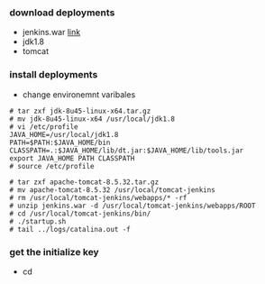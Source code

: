 ### download deployments
- jenkins.war [link](https://jenkins.io/download/)
- jdk1.8
- tomcat

### install deployments
- change environemnt varibales
```
# tar zxf jdk-8u45-linux-x64.tar.gz 
# mv jdk-8u45-linux-x64 /usr/local/jdk1.8 
# vi /etc/profile 
JAVA_HOME=/usr/local/jdk1.8 
PATH=$PATH:$JAVA_HOME/bin
CLASSPATH=.:$JAVA_HOME/lib/dt.jar:$JAVA_HOME/lib/tools.jar 
export JAVA_HOME PATH CLASSPATH
# source /etc/profile
```

```
# tar zxf apache-tomcat-8.5.32.tar.gz 
# mv apache-tomcat-8.5.32 /usr/local/tomcat-jenkins 
# rm /usr/local/tomcat-jenkins/webapps/* -rf 
# unzip jenkins.war -d /usr/local/tomcat-jenkins/webapps/ROOT 
# cd /usr/local/tomcat-jenkins/bin/ 
# ./startup.sh 
# tail ../logs/catalina.out -f 
```

### get the initialize key
- cd 